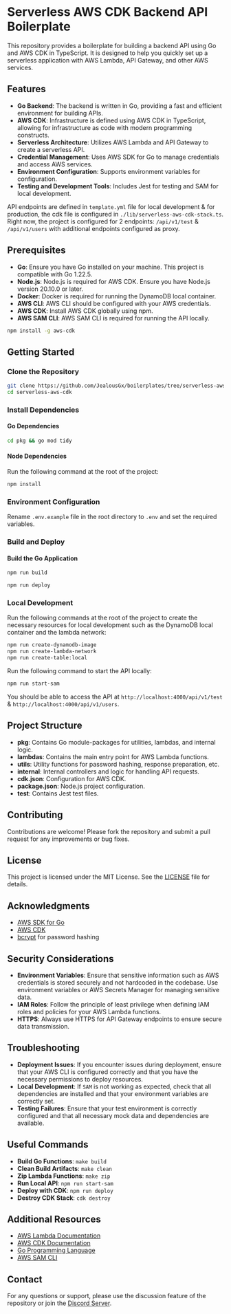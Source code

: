 # Serverless AWS CDK Backend API Boilerplate

This repository provides a boilerplate for building a backend API using Go and AWS CDK in TypeScript. It is designed to help you quickly set up a serverless application with AWS Lambda, API Gateway, and other AWS services.

## Features

- **Go Backend**: The backend is written in Go, providing a fast and efficient environment for building APIs.
- **AWS CDK**: Infrastructure is defined using AWS CDK in TypeScript, allowing for infrastructure as code with modern programming constructs.
- **Serverless Architecture**: Utilizes AWS Lambda and API Gateway to create a serverless API.
- **Credential Management**: Uses AWS SDK for Go to manage credentials and access AWS services.
- **Environment Configuration**: Supports environment variables for configuration.
- **Testing and Development Tools**: Includes Jest for testing and SAM for local development.

API endpoints are defined in `template.yml` file for local development & for production, the cdk file is configured in `./lib/serverless-aws-cdk-stack.ts`. Right now, the project is configured for 2 endpoints: `/api/v1/test` & `/api/v1/users` with additional endpoints configured as proxy.

## Prerequisites

- **Go**: Ensure you have Go installed on your machine. This project is compatible with Go 1.22.5.
- **Node.js**: Node.js is required for AWS CDK. Ensure you have Node.js version 20.10.0 or later.
- **Docker**: Docker is required for running the DynamoDB local container.
- **AWS CLI**: AWS CLI should be configured with your AWS credentials.
- **AWS CDK**: Install AWS CDK globally using npm.
- **AWS SAM CLI**: AWS SAM CLI is required for running the API locally.

```bash
npm install -g aws-cdk
```

## Getting Started

### Clone the Repository

```bash
git clone https://github.com/JealousGx/boilerplates/tree/serverless-aws-cdk.git
cd serverless-aws-cdk
```

### Install Dependencies

#### Go Dependencies

```bash
cd pkg && go mod tidy
```

#### Node Dependencies

Run the following command at the root of the project:

```bash
npm install
```

### Environment Configuration

Rename `.env.example` file in the root directory to `.env` and set the required variables.

### Build and Deploy

#### Build the Go Application

```bash
npm run build
```

```bash
npm run deploy
```

### Local Development

Run the following commands at the root of the project to create the necessary resources for local development such as the DynamoDB local container and the lambda network:

```bash
npm run create-dynamodb-image
npm run create-lambda-network
npm run create-table:local
```

Run the following command to start the API locally:

```bash
npm run start-sam
```

You should be able to access the API at `http://localhost:4000/api/v1/test` & `http://localhost:4000/api/v1/users`.

## Project Structure

- **pkg**: Contains Go module-packages for utilities, lambdas, and internal logic.
- **lambdas**: Contains the main entry point for AWS Lambda functions.
- **utils**: Utility functions for password hashing, response preparation, etc.
- **internal**: Internal controllers and logic for handling API requests.
- **cdk.json**: Configuration for AWS CDK.
- **package.json**: Node.js project configuration.
- **test**: Contains Jest test files.

## Contributing

Contributions are welcome! Please fork the repository and submit a pull request for any improvements or bug fixes.

## License

This project is licensed under the MIT License. See the [LICENSE](LICENSE) file for details.

## Acknowledgments

- [AWS SDK for Go](https://github.com/aws/aws-sdk-go)
- [AWS CDK](https://github.com/aws/aws-cdk)
- [bcrypt](https://pkg.go.dev/golang.org/x/crypto/bcrypt) for password hashing

## Security Considerations

- **Environment Variables**: Ensure that sensitive information such as AWS credentials is stored securely and not hardcoded in the codebase. Use environment variables or AWS Secrets Manager for managing sensitive data.
- **IAM Roles**: Follow the principle of least privilege when defining IAM roles and policies for your AWS Lambda functions.
- **HTTPS**: Always use HTTPS for API Gateway endpoints to ensure secure data transmission.

## Troubleshooting

- **Deployment Issues**: If you encounter issues during deployment, ensure that your AWS CLI is configured correctly and that you have the necessary permissions to deploy resources.
- **Local Development**: If `SAM` is not working as expected, check that all dependencies are installed and that your environment variables are correctly set.
- **Testing Failures**: Ensure that your test environment is correctly configured and that all necessary mock data and dependencies are available.

## Useful Commands

- **Build Go Functions**: `make build`
- **Clean Build Artifacts**: `make clean`
- **Zip Lambda Functions**: `make zip`
- **Run Local API**: `npm run start-sam`
- **Deploy with CDK**: `npm run deploy`
- **Destroy CDK Stack**: `cdk destroy`

## Additional Resources

- [AWS Lambda Documentation](https://docs.aws.amazon.com/lambda/latest/dg/welcome.html)
- [AWS CDK Documentation](https://docs.aws.amazon.com/cdk/v2/guide/home.html)
- [Go Programming Language](https://go.dev/doc/)
- [AWS SAM CLI](https://aws.amazon.com/serverless/sam/)

## Contact

For any questions or support, please use the discussion feature of the repository or join the [Discord Server](https://discord.gg/Pb3dJPdAQr).
